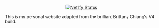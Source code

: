 <p align="center">
  <a href="https://app.netlify.com/sites/bryceschuebert/deploys" target="_blank">
    <img src="https://api.netlify.com/api/v1/badges/1963b488-7b78-48c9-9e2d-6fb5e47ab3af/deploy-status" alt="Netlify Status" />
  </a>
</p>

This is my personal website adapted from the brilliant Brittany Chiang's V4 build.
